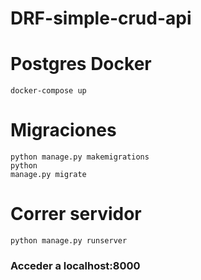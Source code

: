 # DRF-simple-crud-api

# Postgres Docker 
<code>docker-compose up</code>

# Migraciones
<code>python manage.py makemigrations</code><br>
<code>python manage.py migrate</code>

# Correr servidor

<code>python manage.py runserver</code>

<h3>Acceder a localhost:8000</h3>
